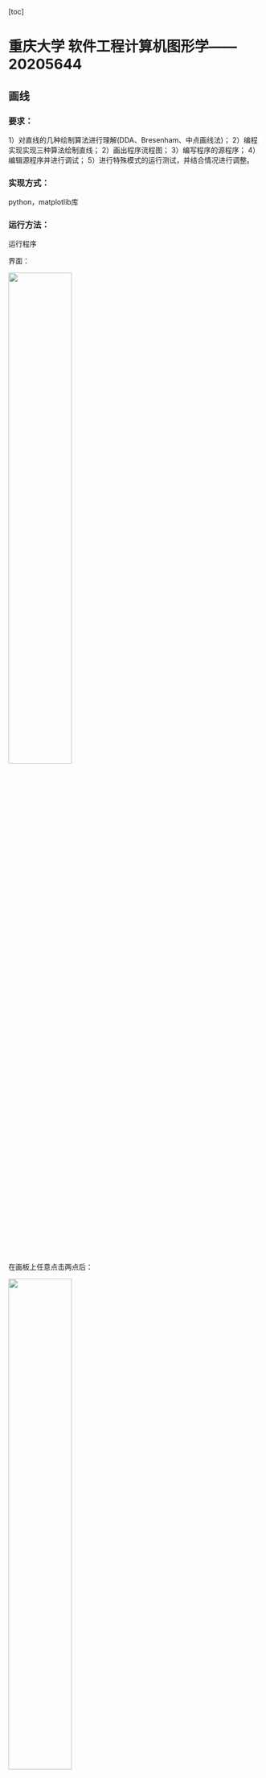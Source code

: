 [toc]

# 重庆大学 软件工程计算机图形学——20205644

## 画线

### 要求：

1）对直线的几种绘制算法进行理解(DDA、Bresenham、中点画线法)；
2）编程实现实现三种算法绘制直线；
2）画出程序流程图；
3）编写程序的源程序；
4）编辑源程序并进行调试；
5）进行特殊模式的运行测试，并结合情况进行调整。

### 实现方式：

python，matplotlib库

### 运行方法：

运行程序

界面：

<img src="https://github.com/Leevan001/ComputerGraphics_CQU/blob/main/pics/linepre1.png?raw=true" width="50%" height="50%"  />

在画板上任意点击两点后：

<img src="https://github.com/Leevan001/ComputerGraphics_CQU/blob/main/pics/linepre2.png?raw=true" width="50%" height="50%"  />



关闭当前窗口后按住ctrl继续作图，按住shift退出程序

## 画圆&椭圆

### 要求：

1）实现绘制圆的中点算法和Bresenham算法。
2）实现绘制椭圆的中点算法。

### 实现方式：

python，matplotlib库

### 运行方法：

圆的运行界面：

<img src="https://github.com/Leevan001/ComputerGraphics_CQU/blob/main/pics/circle_pre1.png?raw=true" width="50%" height="50%"  />

任意点击两点，第一个点时圆心，第二个是半径

<img src="https://github.com/Leevan001/ComputerGraphics_CQU/blob/main/pics/circle_pre2%20-%20%E5%89%AF%E6%9C%AC.png?raw=true" width="50%" height="50%"  />

关闭当前窗口后按住ctrl继续作图，按住shift退出程序

椭圆运行界面：

<img src="https://github.com/Leevan001/ComputerGraphics_CQU/blob/main/pics/ellipse_pre1.png?raw=true" width="50%" height="50%"  />

点击两点（椭圆的两个焦点），再点击一点（椭圆上的任意一点），三点确定一个椭圆

<img src="https://github.com/Leevan001/ComputerGraphics_CQU/blob/main/pics/ellipse_pre2.png?raw=true" width="50%" height="50%"  />

关闭当前窗口后按住ctrl继续作图，按住shift退出程序

## 填充算法

### 要求：

1）实现多边形扫描线算法和种子填充法。

### 实现方式：

js，convas

### 运行方式：

#### 扫描线算法

点击html文件，用chrome打开

运行页面：

<img src="https://github.com/Leevan001/ComputerGraphics_CQU/blob/main/pics/filling_1.png?raw=true" width="50%" height="50%"  />

点击确定边界

<img src="https://github.com/Leevan001/ComputerGraphics_CQU/blob/main/pics/filling2.png?raw=true" width="50%" height="50%"  />

点击开始填充，会自动闭合图形并填充

<img src="https://github.com/Leevan001/ComputerGraphics_CQU/blob/main/pics/filling3.png?raw=true" width="50%" height="50%"  />

使用开发者工具，查看AET和NET

<img src="https://github.com/Leevan001/ComputerGraphics_CQU/blob/main/pics/filling4.png?raw=true"   />



#### 种子填充算法：

运行界面：

<img src="https://github.com/Leevan001/ComputerGraphics_CQU/blob/main/pics/filling5.png?raw=true"   />

先确定边界，点击闭合图形，首尾相连

此时也可以继续添加多边形

或者点击图形设置种子点之后再点击填充button

运行速度较慢（四联通算法）（扫描线种子填充算法为舍友在四联通基础上进行的改动）

## 直线裁剪算法

### 要求：

实现直线和多边形的裁剪。

### 实现方式：

js，convas

### Cohen-Sutherland算法：

#### 算法：

<img src="https://github.com/Leevan001/ComputerGraphics_CQU/blob/main/pics/Cohen-sutherland.jpg?raw=true" width="90%" height="50%"  />

#### 运行效果：

首先画很多线段

<img src="https://github.com/Leevan001/ComputerGraphics_CQU/blob/main/pics/cspre1.png?raw=true" width="50%" height="50%"  />

点击创建方块按钮，点击矩形对角两个点选择矩形区域

之后点击进行裁剪按钮

<img src="https://github.com/Leevan001/ComputerGraphics_CQU/blob/main/pics/cspre2.png?raw=true" width="50%" height="50%"  />

打开开发者工具

<img src="https://github.com/Leevan001/ComputerGraphics_CQU/blob/main/pics/cspre3.png?raw=true" width="50%" height="50%"  />

查看相关信息

### Midpoint Subdivision Line Clipping算法：

#### 原理：



* 1、将直线的两端点P1、P2编码得：C1、C2；
* 2、判别
  根据C1和C2的具体值，可以有三种情况：
  - （1）C1=C2＝0，表明两端点全在窗口内，因而整个线段也在窗内，
              应予保留。
  - （2）C1&C2≠0，表明两端点必定处于某一边界的同一外侧，因而整个线段 
              全在窗外，应予舍弃。
  - （3）不属于上面两种情况，均需要求交点。
* 求交点
  - （1）令窗外端点为P1，如果窗外点不是P1，则P1和P2交换端点；
  - （2）保留窗内端点P2到暂存器里；
  - （3）对P1编码为C1；
  - （4）用中点公式求出中点 ，并编码得C；
  - （5）按照中点算法的求交规则：
    - 若P1和P同侧，移动P1点；if((C1&C)!=0)　P1=P;
    - 否则，移动P2点。 　　      else　　　　　 P2=P;
  - （6）流程转（3），直到P1和P2相差一个单位时：令交点为P2，取
         出暂存器的端点赋给P1，然后转向流程1。

#### 运行：

同上

<img src="https://github.com/Leevan001/ComputerGraphics_CQU/blob/main/pics/mspre1.png?raw=true" width="50%" height="50%"  />























